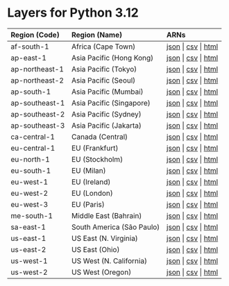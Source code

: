 # Layers for Python 3.12


| Region (Code) | Region (Name)| ARNs|
| :------------- |:--------|:--------|
| af-south-1 |Africa (Cape Town)| [json](https://api.klayers.cloud/api/v2/p3.12/layers/latest/af-south-1/json) \| [csv](https://api.klayers.cloud/api/v2/p3.12/layers/latest/af-south-1/csv) \| [html](https://api.klayers.cloud/api/v2/p3.12/layers/latest/af-south-1/html)|
| ap-east-1 | Asia Pacific (Hong Kong)| [json](https://api.klayers.cloud/api/v2/p3.12/layers/latest/ap-east-1/json) \| [csv](https://api.klayers.cloud/api/v2/p3.12/layers/latest/ap-east-1/csv) \| [html](https://api.klayers.cloud/api/v2/p3.12/layers/latest/ap-east-1/html)|
| ap-northeast-1 |Asia Pacific (Tokyo)| [json](https://api.klayers.cloud/api/v2/p3.12/layers/latest/ap-northeast-1/json) \| [csv](https://api.klayers.cloud/api/v2/p3.12/layers/latest/ap-northeast-1/csv) \| [html](https://api.klayers.cloud/api/v2/p3.12/layers/latest/ap-northeast-1/html)|
| ap-northeast-2 |Asia Pacific (Seoul)| [json](https://api.klayers.cloud/api/v2/p3.12/layers/latest/ap-northeast-2/json) \| [csv](https://api.klayers.cloud/api/v2/p3.12/layers/latest/ap-northeast-2/csv) \| [html](https://api.klayers.cloud/api/v2/p3.12/layers/latest/ap-northeast-2/html)|
| ap-south-1 |Asia Pacific (Mumbai)| [json](https://api.klayers.cloud/api/v2/p3.12/layers/latest/ap-south-1/json) \| [csv](https://api.klayers.cloud/api/v2/p3.12/layers/latest/ap-south-1/csv) \| [html](https://api.klayers.cloud/api/v2/p3.12/layers/latest/ap-south-1/html)|
| ap-southeast-1 |Asia Pacific (Singapore)| [json](https://api.klayers.cloud/api/v2/p3.12/layers/latest/ap-southeast-1/json) \| [csv](https://api.klayers.cloud/api/v2/p3.12/layers/latest/ap-southeast-1/csv) \| [html](https://api.klayers.cloud/api/v2/p3.12/layers/latest/ap-southeast-1/html)|
| ap-southeast-2 |Asia Pacific (Sydney)| [json](https://api.klayers.cloud/api/v2/p3.12/layers/latest/ap-southeast-2/json) \| [csv](https://api.klayers.cloud/api/v2/p3.12/layers/latest/ap-southeast-2/csv) \| [html](https://api.klayers.cloud/api/v2/p3.12/layers/latest/ap-southeast-2/html)|
| ap-southeast-3 |Asia Pacific (Jakarta)| [json](https://api.klayers.cloud/api/v2/p3.12/layers/latest/ap-southeast-3/json) \| [csv](https://api.klayers.cloud/api/v2/p3.12/layers/latest/ap-southeast-3/csv) \| [html](https://api.klayers.cloud/api/v2/p3.12/layers/latest/ap-southeast-3/html)|
| ca-central-1 |Canada (Central)| [json](https://api.klayers.cloud/api/v2/p3.12/layers/latest/ca-central-1/json) \| [csv](https://api.klayers.cloud/api/v2/p3.12/layers/latest/ca-central-1/csv) \| [html](https://api.klayers.cloud/api/v2/p3.12/layers/latest/ca-central-1/html)|
| eu-central-1 |EU (Frankfurt)| [json](https://api.klayers.cloud/api/v2/p3.12/layers/latest/eu-central-1/json) \| [csv](https://api.klayers.cloud/api/v2/p3.12/layers/latest/eu-central-1/csv) \| [html](https://api.klayers.cloud/api/v2/p3.12/layers/latest/eu-central-1/html)|
| eu-north-1 |EU (Stockholm)| [json](https://api.klayers.cloud/api/v2/p3.12/layers/latest/eu-north-1/json) \| [csv](https://api.klayers.cloud/api/v2/p3.12/layers/latest/eu-north-1/csv) \| [html](https://api.klayers.cloud/api/v2/p3.12/layers/latest/eu-north-1/html)|
| eu-south-1 |EU (Milan)| [json](https://api.klayers.cloud/api/v2/p3.12/layers/latest/eu-south-1/json) \| [csv](https://api.klayers.cloud/api/v2/p3.12/layers/latest/eu-south-1/csv) \| [html](https://api.klayers.cloud/api/v2/p3.12/layers/latest/eu-south-1/html)|
| eu-west-1 |EU (Ireland)| [json](https://api.klayers.cloud/api/v2/p3.12/layers/latest/eu-west-1/json) \| [csv](https://api.klayers.cloud/api/v2/p3.12/layers/latest/eu-west-1/csv) \| [html](https://api.klayers.cloud/api/v2/p3.12/layers/latest/eu-west-1/html)|
| eu-west-2 |EU (London)| [json](https://api.klayers.cloud/api/v2/p3.12/layers/latest/eu-west-2/json) \| [csv](https://api.klayers.cloud/api/v2/p3.12/layers/latest/eu-west-2/csv) \| [html](https://api.klayers.cloud/api/v2/p3.12/layers/latest/eu-west-2/html)|
| eu-west-3 |EU (Paris)| [json](https://api.klayers.cloud/api/v2/p3.12/layers/latest/eu-west-3/json) \| [csv](https://api.klayers.cloud/api/v2/p3.12/layers/latest/eu-west-3/csv) \| [html](https://api.klayers.cloud/api/v2/p3.12/layers/latest/eu-west-3/html)|
| me-south-1 |Middle East (Bahrain)| [json](https://api.klayers.cloud/api/v2/p3.12/layers/latest/me-south-1/json) \| [csv](https://api.klayers.cloud/api/v2/p3.12/layers/latest/me-south-1/csv) \| [html](https://api.klayers.cloud/api/v2/p3.12/layers/latest/me-south-1/html)|
| sa-east-1 |South America (São Paulo)| [json](https://api.klayers.cloud/api/v2/p3.12/layers/latest/sa-east-1/json) \| [csv](https://api.klayers.cloud/api/v2/p3.12/layers/latest/sa-east-1/csv) \| [html](https://api.klayers.cloud/api/v2/p3.12/layers/latest/sa-east-1/html)|
| us-east-1 |US East (N. Virginia)| [json](https://api.klayers.cloud/api/v2/p3.12/layers/latest/us-east-1/json) \| [csv](https://api.klayers.cloud/api/v2/p3.12/layers/latest/us-east-1/csv) \| [html](https://api.klayers.cloud/api/v2/p3.12/layers/latest/us-east-1/html)|
| us-east-2 |US East (Ohio)| [json](https://api.klayers.cloud/api/v2/p3.12/layers/latest/us-east-2/json) \| [csv](https://api.klayers.cloud/api/v2/p3.12/layers/latest/us-east-2/csv) \| [html](https://api.klayers.cloud/api/v2/p3.12/layers/latest/us-east-2/html)|
| us-west-1 |US West (N. California)| [json](https://api.klayers.cloud/api/v2/p3.12/layers/latest/us-west-1/json) \| [csv](https://api.klayers.cloud/api/v2/p3.12/layers/latest/us-west-1/csv) \| [html](https://api.klayers.cloud/api/v2/p3.12/layers/latest/us-west-1/html)|
| us-west-2 |US West (Oregon)| [json](https://api.klayers.cloud/api/v2/p3.12/layers/latest/us-west-2/json) \| [csv](https://api.klayers.cloud/api/v2/p3.12/layers/latest/us-west-2/csv) \| [html](https://api.klayers.cloud/api/v2/p3.12/layers/latest/us-west-2/html)|
